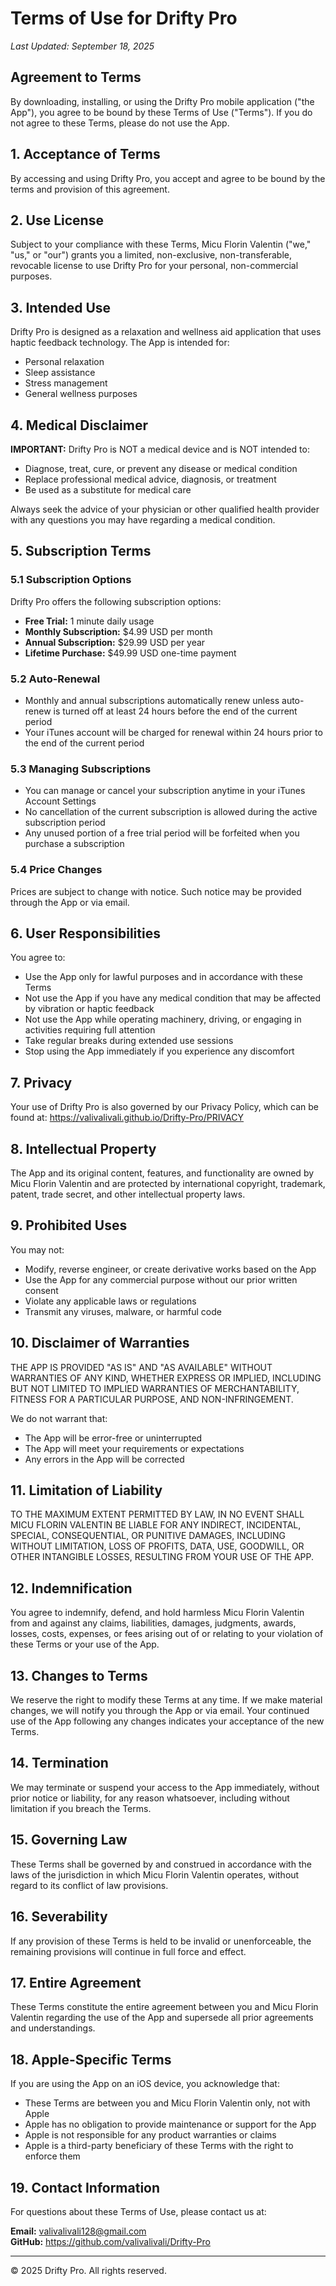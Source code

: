# Terms of Use for Drifty Pro

*Last Updated: September 18, 2025*

## Agreement to Terms

By downloading, installing, or using the Drifty Pro mobile application ("the App"), you agree to be bound by these Terms of Use ("Terms"). If you do not agree to these Terms, please do not use the App.

## 1. Acceptance of Terms

By accessing and using Drifty Pro, you accept and agree to be bound by the terms and provision of this agreement.

## 2. Use License

Subject to your compliance with these Terms, Micu Florin Valentin ("we," "us," or "our") grants you a limited, non-exclusive, non-transferable, revocable license to use Drifty Pro for your personal, non-commercial purposes.

## 3. Intended Use

Drifty Pro is designed as a relaxation and wellness aid application that uses haptic feedback technology. The App is intended for:
- Personal relaxation
- Sleep assistance
- Stress management
- General wellness purposes

## 4. Medical Disclaimer

**IMPORTANT:** Drifty Pro is NOT a medical device and is NOT intended to:
- Diagnose, treat, cure, or prevent any disease or medical condition
- Replace professional medical advice, diagnosis, or treatment
- Be used as a substitute for medical care

Always seek the advice of your physician or other qualified health provider with any questions you may have regarding a medical condition.

## 5. Subscription Terms

### 5.1 Subscription Options
Drifty Pro offers the following subscription options:
- **Free Trial:** 1 minute daily usage
- **Monthly Subscription:** $4.99 USD per month
- **Annual Subscription:** $29.99 USD per year
- **Lifetime Purchase:** $49.99 USD one-time payment

### 5.2 Auto-Renewal
- Monthly and annual subscriptions automatically renew unless auto-renew is turned off at least 24 hours before the end of the current period
- Your iTunes account will be charged for renewal within 24 hours prior to the end of the current period

### 5.3 Managing Subscriptions
- You can manage or cancel your subscription anytime in your iTunes Account Settings
- No cancellation of the current subscription is allowed during the active subscription period
- Any unused portion of a free trial period will be forfeited when you purchase a subscription

### 5.4 Price Changes
Prices are subject to change with notice. Such notice may be provided through the App or via email.

## 6. User Responsibilities

You agree to:
- Use the App only for lawful purposes and in accordance with these Terms
- Not use the App if you have any medical condition that may be affected by vibration or haptic feedback
- Not use the App while operating machinery, driving, or engaging in activities requiring full attention
- Take regular breaks during extended use sessions
- Stop using the App immediately if you experience any discomfort

## 7. Privacy

Your use of Drifty Pro is also governed by our Privacy Policy, which can be found at: https://valivalivali.github.io/Drifty-Pro/PRIVACY

## 8. Intellectual Property

The App and its original content, features, and functionality are owned by Micu Florin Valentin and are protected by international copyright, trademark, patent, trade secret, and other intellectual property laws.

## 9. Prohibited Uses

You may not:
- Modify, reverse engineer, or create derivative works based on the App
- Use the App for any commercial purpose without our prior written consent
- Violate any applicable laws or regulations
- Transmit any viruses, malware, or harmful code

## 10. Disclaimer of Warranties

THE APP IS PROVIDED "AS IS" AND "AS AVAILABLE" WITHOUT WARRANTIES OF ANY KIND, WHETHER EXPRESS OR IMPLIED, INCLUDING BUT NOT LIMITED TO IMPLIED WARRANTIES OF MERCHANTABILITY, FITNESS FOR A PARTICULAR PURPOSE, AND NON-INFRINGEMENT.

We do not warrant that:
- The App will be error-free or uninterrupted
- The App will meet your requirements or expectations
- Any errors in the App will be corrected

## 11. Limitation of Liability

TO THE MAXIMUM EXTENT PERMITTED BY LAW, IN NO EVENT SHALL MICU FLORIN VALENTIN BE LIABLE FOR ANY INDIRECT, INCIDENTAL, SPECIAL, CONSEQUENTIAL, OR PUNITIVE DAMAGES, INCLUDING WITHOUT LIMITATION, LOSS OF PROFITS, DATA, USE, GOODWILL, OR OTHER INTANGIBLE LOSSES, RESULTING FROM YOUR USE OF THE APP.

## 12. Indemnification

You agree to indemnify, defend, and hold harmless Micu Florin Valentin from and against any claims, liabilities, damages, judgments, awards, losses, costs, expenses, or fees arising out of or relating to your violation of these Terms or your use of the App.

## 13. Changes to Terms

We reserve the right to modify these Terms at any time. If we make material changes, we will notify you through the App or via email. Your continued use of the App following any changes indicates your acceptance of the new Terms.

## 14. Termination

We may terminate or suspend your access to the App immediately, without prior notice or liability, for any reason whatsoever, including without limitation if you breach the Terms.

## 15. Governing Law

These Terms shall be governed by and construed in accordance with the laws of the jurisdiction in which Micu Florin Valentin operates, without regard to its conflict of law provisions.

## 16. Severability

If any provision of these Terms is held to be invalid or unenforceable, the remaining provisions will continue in full force and effect.

## 17. Entire Agreement

These Terms constitute the entire agreement between you and Micu Florin Valentin regarding the use of the App and supersede all prior agreements and understandings.

## 18. Apple-Specific Terms

If you are using the App on an iOS device, you acknowledge that:
- These Terms are between you and Micu Florin Valentin only, not with Apple
- Apple has no obligation to provide maintenance or support for the App
- Apple is not responsible for any product warranties or claims
- Apple is a third-party beneficiary of these Terms with the right to enforce them

## 19. Contact Information

For questions about these Terms of Use, please contact us at:

**Email:** valivalivali128@gmail.com  
**GitHub:** https://github.com/valivalivali/Drifty-Pro

---

© 2025 Drifty Pro. All rights reserved.
